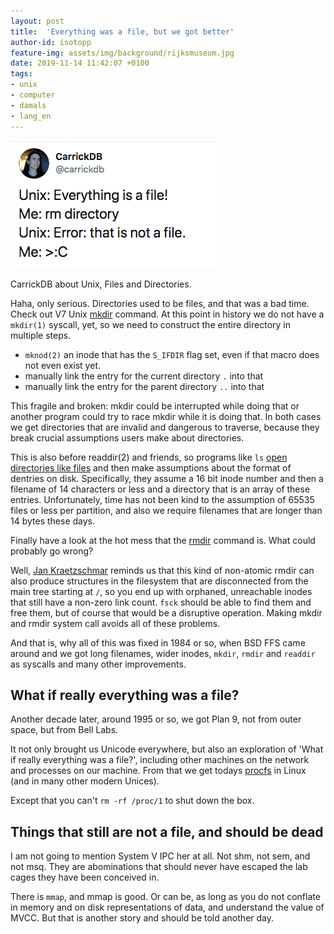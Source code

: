 ```yaml
---
layout: post
title:  'Everything was a file, but we got better'
author-id: isotopp
feature-img: assets/img/background/rijksmuseum.jpg
date: 2019-11-14 11:42:07 +0100
tags:
- unix
- computer
- damals
- lang_en
---
```


[![](/uploads/everything-is-a-file.png)](https://twitter.com/carrickdb/status/1194842452361789441)

CarrickDB about Unix, Files and Directories.

Haha, only serious. Directories used to be files, and that was a bad
time. Check out V7 Unix
[mkdir](https://github.com/v7unix/v7unix/blob/master/v7/usr/src/cmd/mkdir.c#L49)
command. At this point in history we do not have a `mkdir(1)`
syscall, yet, so we need to construct the entire directory in
multiple steps.

- `mknod(2)` an inode that has the `S_IFDIR` flag set, even if that
  macro does not even exist yet.
- manually link the entry for the current directory `.` into that
- manually link the entry for the parent directory `..` into
  that

This fragile and broken: mkdir could be interrupted while doing
that or another program could try to race mkdir while it is
doing that. In both cases we get directories that are invalid
and dangerous to traverse, because they break crucial
assumptions users make about directories.

This is also before readdir(2) and friends, so programs like
`ls` [open directories like
files](https://github.com/v7unix/v7unix/blob/master/v7/usr/src/cmd/ls.c#L304)
and then make assumptions about the format of dentries on disk.
Specifically, they assume a 16 bit inode number and then a
filename of 14 characters or less and a directory that is an array
of these entries. Unfortunately, time has not been kind to the
assumption of 65535 files or less per partition, and also we
require filenames that are longer than 14 bytes these days.

Finally have a look at the hot mess that the
[rmdir](https://github.com/v7unix/v7unix/blob/master/v7/usr/src/cmd/rmdir.c#L29)
command is. What could probably go wrong?

Well, [Jan Kraetzschmar](https://twitter.com/opheleon/status/1194941703632932865)
reminds us that this kind of non-atomic rmdir can also produce
structures in the filesystem that are disconnected from the main
tree starting at `/`, so you end up with orphaned, unreachable
inodes that still have a non-zero link count. `fsck` should be
able to find them and free them, but of course that would be a
disruptive operation. Making mkdir and rmdir system call avoids
all of these problems.

And that is, why all of this was fixed in 1984 or so, when BSD
FFS came around and we got long filenames, wider inodes,
`mkdir`, `rmdir` and `readdir` as syscalls and many other
improvements.

## What if really everything was a file?

Another decade later, around 1995 or so, we got Plan 9, not from
outer space, but from Bell Labs.

It not only brought us Unicode everywhere, but also an
exploration of 'What if really everything was a file?',
including other machines on the network and processes on our
machine. From that we get todays
[procfs](https://en.wikipedia.org/wiki/Plan_9_from_Bell_Labs#/proc)
in Linux (and in many other modern Unices).

Except that you can't `rm -rf /proc/1` to shut down the box.

## Things that still are not a file, and should be dead

I am not going to mention System V IPC her at all. Not shm, not
sem, and not msq. They are abominations that should never have
escaped the lab cages they have been conceived in.

There is `mmap`, and mmap is good. Or can be, as long as you do
not conflate in memory and on disk representations of data, and
understand the value of MVCC. But that is another story and
should be told another day.
